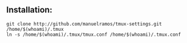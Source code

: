 Installation:
------------
    git clone http://github.com/manuelramos/tmux-settings.git /home/$(whoami)/.tmux
    ln -s /home/$(whoami)/.tmux/tmux.conf /home/$(whoami)/.tmux.conf
